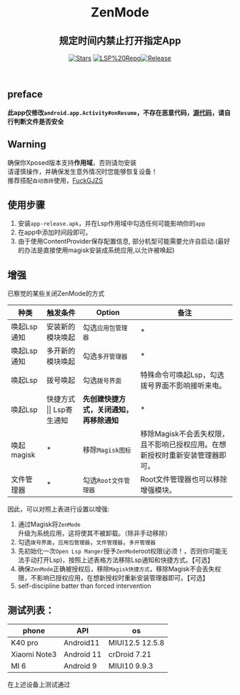 <div align="center">


<h1>ZenMode</h1>
<h2>规定时间内禁止打开指定App</h2>

</div>
<div align="center">


  [![Stars](https://img.shields.io/github/stars/NoonieBao/ZenMode?label=stars)](https://github.com/NoonieBao/ZenMode)
  [![LSP%20Repo](https://img.shields.io/github/downloads/Xposed-Modules-Repo/icu.insomnia.zen/total?label=LSP%20Repo&labelColor=F48FB1)](https://github.com/Xposed-Modules-Repo/icu.insomnia.zen/releases)[![Release](https://img.shields.io/github/v/release/Xposed-Modules-Repo/icu.insomnia.zen)](https://github.com/Xposed-Modules-Repo/icu.insomnia.zen/releases/latest)
</div>

<br/>

## preface
**此app仅修改`android.app.Activity#onResume`，不存在恶意代码，[源代码](https://github.com/People-11/FuckGJZS](https://github.com/NoonieBao/ZenMode))，请自行判断文件是否安全**

## Warning
确保你Xposed版本支持**作用域**，否则请勿安装<br/>
请谨慎操作，并确保发生意外情况时您能够恢复设备！<br/>
推荐搭配`自动救砖`使用，[FuckGJZS](https://github.com/People-11/FuckGJZS)<br/>


## 使用步骤
1. 安装`app-release.apk`，并在Lsp作用域中勾选任何可能影响你的`app`
2. 在app中添加时间段即可。
3. 由于使用ContentProvider保存配置信息, 部分机型可能需要允许自启动.(最好的办法是直接使用magisk安装成系统应用,以允许被唤起)


## 增强

已察觉的某些关闭ZenMode的方式

| 种类        | 触发条件                  | Option                                   | 备注                                                         |
| ----------- | ------------------------- | ---------------------------------------- | ------------------------------------------------------------ |
| 唤起Lsp通知 | 安装新的模块唤起          | 勾选`应用包管理器`                       |                                        \*                          |
| 唤起Lsp通知 | 多开新的模块唤起          | 勾选`多开管理器`                         |                                               \*                   |
| 唤起Lsp     | 拨号唤起                  | 勾选`拨号界面`                           | 特殊命令可唤起Lsp，勾选拨号界面不影响接听来电。              |
| 唤起Lsp     | 快捷方式 \|\| Lsp寄生通知 | **先创建快捷方式，关闭通知，再移除通知** |                             \*                                     |
| 唤起magisk  |            \*               | 移除`Magisk图标`                         | 移除Magisk不会丢失权限，且不影响已授权应用。在想新授权时重新安装管理器即可。 |
| 文件管理器  |               \*                | 勾选`Root文件管理器`                     | Root文件管理器也可以移除增强模块。                           |

因此，可以对照上表进行设置以增强:
1. 通过Magisk将`ZenMode`升级为系统应用，这将使其不被卸载。（除非手动移除）
2. 勾选`拨号界面`，`应用包管理器`，`文件管理器`，`多开管理器`
3. 先初始化一次`Open Lsp Manger`授予`ZenMode`root权限(必须！，否则你可能无法手动打开Lsp)，按照上述表格方法移除Lsp通知和快捷方式。【可选】
4. 确保`ZenMode`正确被授权后，移除`Magisk快捷方式`，移除Magisk不会丢失权限，不影响已授权应用，在想新授权时重新安装管理器即可。【可选】
5. self-discipline batter than forced intervention



## 测试列表：

| phone        | API        | os              |
| ------------ | ---------- | --------------- | 
| K40 pro      | Android11  | MIUI12.5 12.5.8 |
| Xiaomi Note3 | Android 11 | crDroid 7.21    |
| MI 6         | Android 9  | MIUI10 9.9.3    |

在上述设备上测试通过


